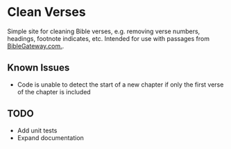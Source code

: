 # Clean Verses

Simple site for cleaning Bible verses, e.g. removing verse numbers, headings, footnote indicates, etc.
Intended for use with passages from [BibleGateway.com.](https://www.biblegateway.com).

## Known Issues
- Code is unable to detect the start of a new chapter if only the first verse of the chapter is included

## TODO
- Add unit tests
- Expand documentation

